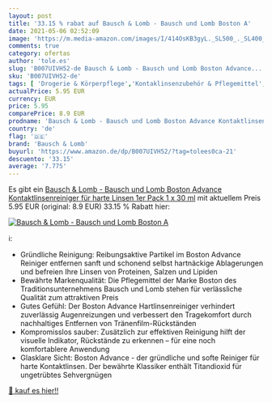 ```yaml
---
layout: post
title: '33.15 % rabat auf Bausch & Lomb - Bausch und Lomb Boston A'
date: 2021-05-06 02:52:09
image: 'https://m.media-amazon.com/images/I/414OsKB3gyL._SL500_._SL400_.jpg'
comments: true
category: ofertas
author: 'tole.es'
slug: 'B007UIVH52-de Bausch & Lomb - Bausch und Lomb Boston Advance...'
sku: 'B007UIVH52-de'
tags: [ 'Drogerie & Körperpflege','Kontaklinsenzubehör & Pflegemittel','Kontaktlinsen & Brillen','Pflegemittel für Kontaktlinsen','bausch & lomb', ]
actualPrice: 5.95 EUR
currency: EUR
price: 5.95
comparePrice: 8.9 EUR
prodname: 'Bausch & Lomb - Bausch und Lomb Boston Advance Kontaktlinsenreiniger für harte Linsen  1er Pack 1 x 30 ml'
country: 'de'
flag: '🇩🇪'
brand: 'Bausch & Lomb'
buyurl: 'https://www.amazon.de/dp/B007UIVH52/?tag=tolees0ca-21'
descuento: '33.15'
average: '7.775'
---
```


Es gibt ein [Bausch & Lomb - Bausch und Lomb Boston Advance Kontaktlinsenreiniger für harte Linsen  1er Pack 1 x 30 ml](https://www.amazon.de/dp/B007UIVH52/?tag=tolees0ca-21) mit aktuellem Preis 5.95 EUR (original: 8.9 EUR) 33.15 % Rabatt hier:

[![Bausch & Lomb - Bausch und Lomb Boston A](https://m.media-amazon.com/images/I/414OsKB3gyL._SL500_._SL400_.jpg)](https://www.amazon.de/dp/B007UIVH52/?tag=tolees0ca-21)

ℹ️:

- Gründliche Reinigung: Reibungsaktive Partikel im Boston Advance Reiniger entfernen sanft und schonend selbst hartnäckige Ablagerungen und befreien Ihre Linsen von Proteinen, Salzen und Lipiden
- Bewährte Markenqualität: Die Pflegemittel der Marke Boston des Traditionsunternehmens Bausch und Lomb stehen für verlässliche Qualität zum attraktiven Preis
- Gutes Gefühl: Der Boston Advance Hartlinsenreiniger verhindert zuverlässig Augenreizungen und verbessert den Tragekomfort durch nachhaltiges Entfernen von Tränenfilm-Rückständen
- Kompromisslos sauber: Zusätzlich zur effektiven Reinigung hilft der visuelle Indikator, Rückstände zu erkennen – für eine noch komfortablere Anwendung
- Glasklare Sicht: Boston Advance - der gründliche und softe Reiniger für harte Kontaktlinsen. Der bewährte Klassiker enthält Titandioxid für ungetrübtes Sehvergnügen

[🛒 kauf es hier!!](https://www.amazon.de/dp/B007UIVH52/?tag=tolees0ca-21)
